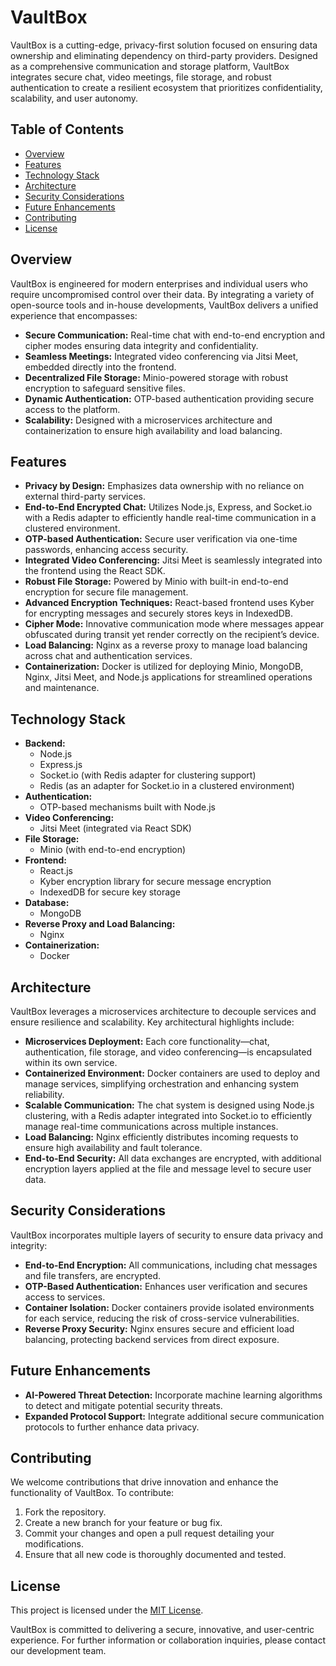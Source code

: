 # VaultBox

VaultBox is a cutting-edge, privacy-first solution focused on ensuring data ownership and eliminating dependency on third-party providers. Designed as a comprehensive communication and storage platform, VaultBox integrates secure chat, video meetings, file storage, and robust authentication to create a resilient ecosystem that prioritizes confidentiality, scalability, and user autonomy.

## Table of Contents

- [Overview](#overview)
- [Features](#features)
- [Technology Stack](#technology-stack)
- [Architecture](#architecture)
- [Security Considerations](#security-considerations)
- [Future Enhancements](#future-enhancements)
- [Contributing](#contributing)
- [License](#license)

## Overview

VaultBox is engineered for modern enterprises and individual users who require uncompromised control over their data. By integrating a variety of open-source tools and in-house developments, VaultBox delivers a unified experience that encompasses:

- **Secure Communication:** Real-time chat with end-to-end encryption and cipher modes ensuring data integrity and confidentiality.
- **Seamless Meetings:** Integrated video conferencing via Jitsi Meet, embedded directly into the frontend.
- **Decentralized File Storage:** Minio-powered storage with robust encryption to safeguard sensitive files.
- **Dynamic Authentication:** OTP-based authentication providing secure access to the platform.
- **Scalability:** Designed with a microservices architecture and containerization to ensure high availability and load balancing.

## Features

- **Privacy by Design:** Emphasizes data ownership with no reliance on external third-party services.
- **End-to-End Encrypted Chat:** Utilizes Node.js, Express, and Socket.io with a Redis adapter to efficiently handle real-time communication in a clustered environment.
- **OTP-based Authentication:** Secure user verification via one-time passwords, enhancing access security.
- **Integrated Video Conferencing:** Jitsi Meet is seamlessly integrated into the frontend using the React SDK.
- **Robust File Storage:** Powered by Minio with built-in end-to-end encryption for secure file management.
- **Advanced Encryption Techniques:** React-based frontend uses Kyber for encrypting messages and securely stores keys in IndexedDB.
- **Cipher Mode:** Innovative communication mode where messages appear obfuscated during transit yet render correctly on the recipient’s device.
- **Load Balancing:** Nginx as a reverse proxy to manage load balancing across chat and authentication services.
- **Containerization:** Docker is utilized for deploying Minio, MongoDB, Nginx, Jitsi Meet, and Node.js applications for streamlined operations and maintenance.

## Technology Stack

- **Backend:**
  - Node.js
  - Express.js
  - Socket.io (with Redis adapter for clustering support)
  - Redis (as an adapter for Socket.io in a clustered environment)
- **Authentication:**
  - OTP-based mechanisms built with Node.js
- **Video Conferencing:**
  - Jitsi Meet (integrated via React SDK)
- **File Storage:**
  - Minio (with end-to-end encryption)
- **Frontend:**
  - React.js
  - Kyber encryption library for secure message encryption
  - IndexedDB for secure key storage
- **Database:**
  - MongoDB
- **Reverse Proxy and Load Balancing:**
  - Nginx
- **Containerization:**
  - Docker

## Architecture

VaultBox leverages a microservices architecture to decouple services and ensure resilience and scalability. Key architectural highlights include:

- **Microservices Deployment:** Each core functionality—chat, authentication, file storage, and video conferencing—is encapsulated within its own service.
- **Containerized Environment:** Docker containers are used to deploy and manage services, simplifying orchestration and enhancing system reliability.
- **Scalable Communication:** The chat system is designed using Node.js clustering, with a Redis adapter integrated into Socket.io to efficiently manage real-time communications across multiple instances.
- **Load Balancing:** Nginx efficiently distributes incoming requests to ensure high availability and fault tolerance.
- **End-to-End Security:** All data exchanges are encrypted, with additional encryption layers applied at the file and message level to secure user data.

## Security Considerations

VaultBox incorporates multiple layers of security to ensure data privacy and integrity:

- **End-to-End Encryption:** All communications, including chat messages and file transfers, are encrypted.
- **OTP-Based Authentication:** Enhances user verification and secures access to services.
- **Container Isolation:** Docker containers provide isolated environments for each service, reducing the risk of cross-service vulnerabilities.
- **Reverse Proxy Security:** Nginx ensures secure and efficient load balancing, protecting backend services from direct exposure.

## Future Enhancements

- **AI-Powered Threat Detection:** Incorporate machine learning algorithms to detect and mitigate potential security threats.
- **Expanded Protocol Support:** Integrate additional secure communication protocols to further enhance data privacy.

## Contributing

We welcome contributions that drive innovation and enhance the functionality of VaultBox. To contribute:

1. Fork the repository.
2. Create a new branch for your feature or bug fix.
3. Commit your changes and open a pull request detailing your modifications.
4. Ensure that all new code is thoroughly documented and tested.

## License

This project is licensed under the [MIT License](LICENSE).

VaultBox is committed to delivering a secure, innovative, and user-centric experience. For further information or collaboration inquiries, please contact our development team.

